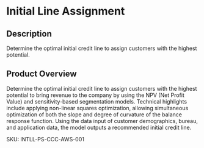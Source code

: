 #   Initial Line Assignment

## Description
Determine the optimal initial credit line to assign customers with the highest potential.

## Product Overview
Determine the optimal initial credit line to assign customers with the highest potential to bring revenue to the company by using the NPV (Net Profit Value) and sensitivity-based segmentation models. Technical highlights include applying non-linear squares optimization, allowing simultaneous optimization of both the slope and degree of curvature of the balance response function. Using the data input of customer demographics, bureau, and application data, the model outputs a recommended initial credit line.

SKU: INTLL-PS-CCC-AWS-001

